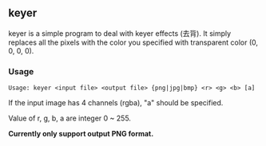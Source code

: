 ## keyer

keyer is a simple program to deal with keyer effects (去背). It simply replaces all the pixels with the color you specified with transparent color (0, 0, 0, 0).

### Usage
```
Usage: keyer <input file> <output file> {png|jpg|bmp} <r> <g> <b> [a]
```
If the input image has 4 channels (rgba), "a" should be specified.

Value of r, g, b, a are integer 0 ~ 255.

**Currently only support output PNG format.**